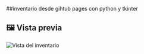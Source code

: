 ##inventario desde gihtub pages con python y tkinter

## 🖼 Vista previa

![Vista del inventario](docs/panel.png)


